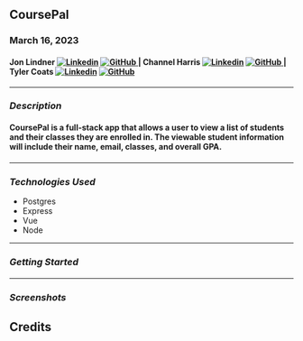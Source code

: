 ## CoursePal

### **March 16, 2023**

#### Jon Lindner [![Linkedin](https://i.stack.imgur.com/gVE0j.png)](https://www.linkedin.com/in/jon-lindner-807847183/) [![GitHub](https://i.stack.imgur.com/tskMh.png) ](https://github.com/jonclindner) | Channel Harris [![Linkedin](https://i.stack.imgur.com/gVE0j.png)](https://www.linkedin.com/in/channelharris/) [![GitHub](https://i.stack.imgur.com/tskMh.png) ](https://github.com/NellyNel520) | Tyler Coats [![Linkedin](https://i.stack.imgur.com/gVE0j.png)](https://www.linkedin.com/in/tylerccoats/) [![GitHub](https://i.stack.imgur.com/tskMh.png) ](https://github.com/TylersCoffeeCode)

---

### **_Description_**

#### CoursePal is a full-stack app that allows a user to view a list of students and their classes they are enrolled in. The viewable student information will include their name, email, classes, and overall GPA.

####

---

### **_*Technologies Used*_**

- Postgres
- Express
- Vue
- Node

---

### **_Getting Started_**

####

---

### **_Screenshots_**

## **Credits**
